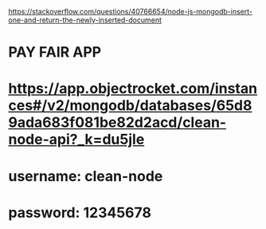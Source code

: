 <!-- Retornando registro a partir do insertOne no mongoDB -->
https://stackoverflow.com/questions/40766654/node-js-mongodb-insert-one-and-return-the-newly-inserted-document

<!-- Nome do app -->
# PAY FAIR APP

<!-- Banco de Dados Homologação na nuvem -->
# https://app.objectrocket.com/instances#/v2/mongodb/databases/65d89ada683f081be82d2acd/clean-node-api?_k=du5jle
# username: clean-node
# password: 12345678

